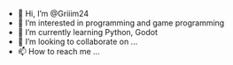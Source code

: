 - 👋 Hi, I’m @Griiim24
- 👀 I’m interested in programming and game programming
- 🌱 I’m currently learning Python, Godot
- 💞️ I’m looking to collaborate on ...
- 📫 How to reach me ...

<!---
Griiim24/Griiim24 is a ✨ special ✨ repository because its `README.md` (this file) appears on your GitHub profile.
You can click the Preview link to take a look at your changes.
--->
